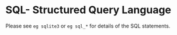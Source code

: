 # SQL- Structured Query Language

Please see `eg sqlite3` or `eg sql_*` for details of the SQL statements.
